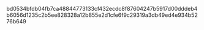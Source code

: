 bd0534bfdb04fb7ca48844773133cf432ecdc8f87604247b5917d00dddeb4b6056d1235c2b5ee828328a12b855e2d1cfe6f9c29319a3db49ed4e934b5276b649
